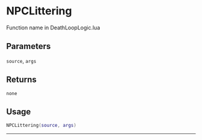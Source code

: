 # NPCLittering
Function name in DeathLoopLogic.lua
## Parameters
`source`, `args`
## Returns
`none`
## Usage
```lua
NPCLittering(source, args)
```
---

